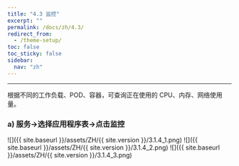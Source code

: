 ```yaml
---
title: "4.3 监控"
excerpt: ""
permalink: /docs/zh/4.3/
redirect_from:
  - /theme-setup/
toc: false
toc_sticky: false
sidebar:
  nav: "zh"
---
```


---
根据不同的工作负载、POD、容器，可查询正在使用的 CPU、内存、网络使用量。

### a\) 服务→选择应用程序表→点击监控
![]({{ site.baseurl }}/assets/ZH/{{ site.version }}/3.1.4_1.png)
![]({{ site.baseurl }}/assets/ZH/{{ site.version }}/3.1.4_2.png)
![]({{ site.baseurl }}/assets/ZH/{{ site.version }}/3.1.4_3.png)
